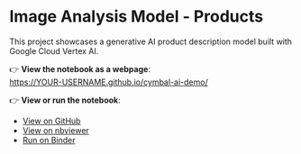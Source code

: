 # Image Analysis Model - Products

This project showcases a generative AI product description model built with Google Cloud Vertex AI.

👉 **View the notebook as a webpage**:  
https://YOUR-USERNAME.github.io/cymbal-ai-demo/

👉 **View or run the notebook**:  
 
- [View on GitHub](https://github.com/kwesi-koranteng/image-analysis-genAI-model/blob/main/image-analysis.ipynb)  
- [View on nbviewer](https://nbviewer.org/github/kwesi-koranteng/image-analysis-genAI-model/blob/main/image-analysis.ipynb)  
- [Run on Binder](https://mybinder.org/v2/gh/kwesi-koranteng/image-analysis-genAI-model/HEAD?labpath=image-analysis.ipynb)
